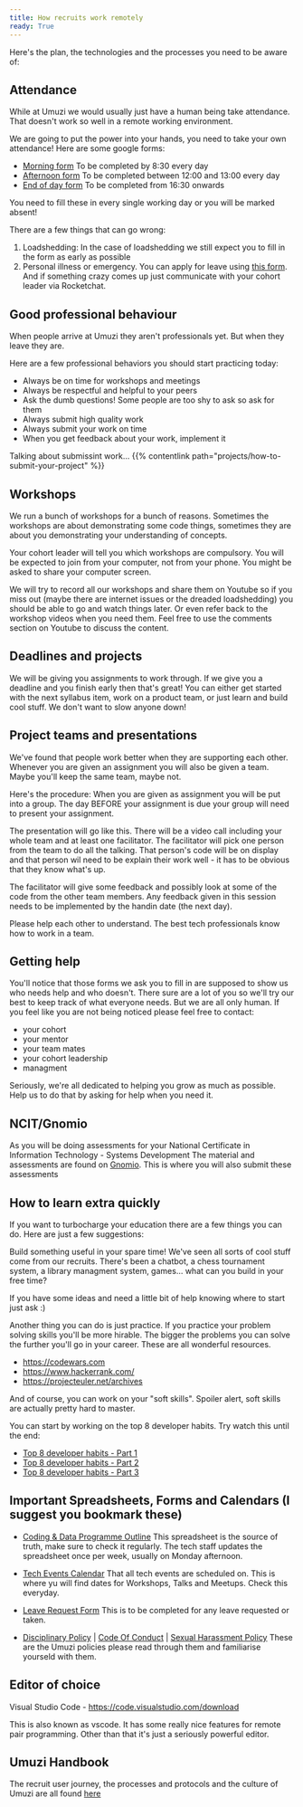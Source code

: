 ```yaml
---
title: How recruits work remotely
ready: True
---
```


Here's the plan, the technologies and the processes you need to be aware of:

## Attendance

While at Umuzi we would usually just have a human being take attendance. That doesn't work so well in a remote working environment.

We are going to put the power into your hands, you need to take your own attendance! Here are some google forms:

- [Morning form](https://forms.gle/E2W9cC5cpHQdu1EL7) To be completed by 8:30 every day
- [Afternoon form](https://forms.gle/68E7WMeWtMz4ryQSA) To be completed between 12:00 and 13:00 every day
- [End of day form](https://forms.gle/cmUR2DiTgZRisDad8) To be completed from 16:30 onwards

You need to fill these in every single working day or you will be marked absent!

There are a few things that can go wrong:

1. Loadshedding: In the case of loadshedding we still expect you to fill in the form as early as possible
2. Personal illness or emergency. You can apply for leave using [this form](https://docs.google.com/forms/d/e/1FAIpQLSdRy444hA3WR4Vul4nTXOuC0x9ZuA3TFBaB8aA-PPMDCeQN8g/viewform). And if something crazy comes up just communicate with your cohort leader via Rocketchat.

## Good professional behaviour

When people arrive at Umuzi they aren't professionals yet. But when they leave they are.

Here are a few professional behaviors you should start practicing today:

- Always be on time for workshops and meetings
- Always be respectful and helpful to your peers
- Ask the dumb questions! Some people are too shy to ask so ask for them
- Always submit high quality work
- Always submit your work on time
- When you get feedback about your work, implement it

Talking about submissint work... {{% contentlink path="projects/how-to-submit-your-project" %}}

## Workshops

We run a bunch of workshops for a bunch of reasons. Sometimes the workshops are about demonstrating some code things, sometimes they are about you demonstrating your understanding of concepts.

Your cohort leader will tell you which workshops are compulsory. You will be expected to join from your computer, not from your phone. You might be asked to share your computer screen.

We will try to record all our workshops and share them on Youtube so if you miss out (maybe there are internet issues or the dreaded loadshedding) you should be able to go and watch things later. Or even refer back to the workshop videos when you need them. Feel free to use the comments section on Youtube to discuss the content.

## Deadlines and projects

We will be giving you assignments to work through. If we give you a deadline and you finish early then that's great! You can either get started with the next syllabus item, work on a product team, or just learn and build cool stuff. We don't want to slow anyone down!

## Project teams and presentations

We've found that people work better when they are supporting each other. Whenever you are given an assignment you will also be given a team. Maybe you'll keep the same team, maybe not.

Here's the procedure:
When you are given as assignment you will be put into a group. The day BEFORE your assignment is due your group will need to present your assignment.

The presentation will go like this. There will be a video call including your whole team and at least one facilitator. The facilitator will pick one person from the team to do all the talking. That person's code will be on display and that person wil need to be explain their work well - it has to be obvious that they know what's up.

The facilitator will give some feedback and possibly look at some of the code from the other team members. Any feedback given in this session needs to be implemented by the handin date (the next day).

Please help each other to understand. The best tech professionals know how to work in a team.

## Getting help

You'll notice that those forms we ask you to fill in are supposed to show us who needs help and who doesn't. There sure are a lot of you so we'll try our best to keep track of what everyone needs. But we are all only human. If you feel like you are not being noticed please feel free to contact:

- your cohort
- your mentor
- your team mates
- your cohort leadership
- managment

Seriously, we're all dedicated to helping you grow as much as possible. Help us to do that by asking for help when you need it.

## NCIT/Gnomio

As you will be doing assessments for your National Certificate in Information Technology - Systems Development
The material and assessments are found on [Gnomio](http://umuzi.gnomio.com/). This is where you will also submit these assessments

## How to learn extra quickly

If you want to turbocharge your education there are a few things you can do. Here are just a few suggestions:

Build something useful in your spare time! We've seen all sorts of cool stuff come from our recruits. There's been a chatbot, a chess tournament system, a library managment system, games... what can you build in your free time?

If you have some ideas and need a little bit of help knowing where to start just ask :)

Another thing you can do is just practice. If you practice your problem solving skills you'll be more hirable. The bigger the problems you can solve the further you'll go in your career. These are all wonderful resources.

- https://codewars.com
- https://www.hackerrank.com/
- https://projecteuler.net/archives

And of course, you can work on your "soft skills". Spoiler alert, soft skills are actually pretty hard to master.

You can start by working on the top 8 developer habits. Try watch this until the end:

- [Top 8 developer habits - Part 1](https://www.youtube.com/watch?v=DwQ7psiU23I)
- [Top 8 developer habits - Part 2](https://www.youtube.com/watch?v=mZNXkQxu9Rw)
- [Top 8 developer habits - Part 3](https://www.youtube.com/watch?v=RleN-6uMF04)

## Important Spreadsheets, Forms and Calendars (I suggest you bookmark these)

- [Coding & Data Programme Outline](https://docs.google.com/spreadsheets/d/14SsiRw8sit3-IvzpntINicIWd4MG1CDOxbv14Ypsmpw)
  This spreadsheet is the source of truth, make sure to check it regularly. The tech staff updates the spreadsheet once per week, usually on Monday afternoon.

- [Tech Events Calendar](https://calendar.google.com/calendar/b/3?cid=dW11emkub3JnXzF1dGs1OWJuc2RqMDNpZDI3ZzlzZGJmb2EwQGdyb3VwLmNhbGVuZGFyLmdvb2dsZS5jb20)
  That all tech events are scheduled on. This is where yu will find dates for Workshops, Talks and Meetups. Check this everyday.

- [Leave Request Form](https://docs.google.com/forms/d/e/1FAIpQLSdRy444hA3WR4Vul4nTXOuC0x9ZuA3TFBaB8aA-PPMDCeQN8g/viewform?usp=sf_link) This is to be completed for any leave requested or taken.

- [Disciplinary Policy](https://umuzi.gnomio.com/pluginfile.php/2134/mod_resource/content/1/Umuzi_Disciplinary%20Procedure.pdf) | [Code Of Conduct](https://umuzi.gnomio.com/pluginfile.php/2176/mod_resource/content/1/Umuzi%20Code%20of%20Conduct_December%202018.pdf) | [Sexual Harassment Policy](https://umuzi.gnomio.com/pluginfile.php/2304/mod_resource/content/1/Sexual%20Harassment%20Policy.pdf) These are the Umuzi policies please read through them and familiarise yourseld with them.

## Editor of choice

Visual Studio Code - https://code.visualstudio.com/download

This is also known as vscode. It has some really nice features for remote pair programming. Other than that it's just a seriously powerful editor.

## Umuzi Handbook

The recruit user journey, the processes and protocols and the culture of Umuzi are all found [here](https://docs.google.com/document/d/1aal5u4dUAU1WvAWEWeW4uYVu8c4Q2JbwZuFcJqG2kbQ/edit#heading=h.qudvz63naw4s)
